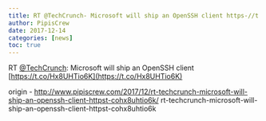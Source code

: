 ```yaml
---
title: RT @TechCrunch- Microsoft will ship an OpenSSH client https-//t.co/Hx8UHTio6K
author: PipisCrew
date: 2017-12-14
categories: [news]
toc: true
---
```


RT [@TechCrunch](https://twitter.com/@TechCrunch): Microsoft will ship an OpenSSH client [https://t.co/Hx8UHTio6K](https://t.co/Hx8UHTio6K)

origin - http://www.pipiscrew.com/2017/12/rt-techcrunch-microsoft-will-ship-an-openssh-client-httpst-cohx8uhtio6k/ rt-techcrunch-microsoft-will-ship-an-openssh-client-httpst-cohx8uhtio6k